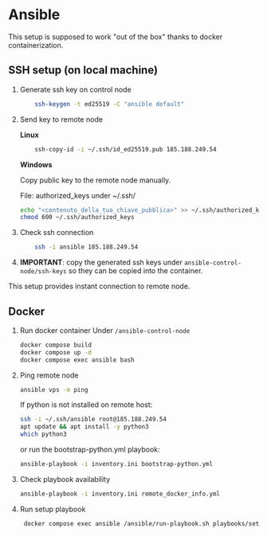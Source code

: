 # Ansible

This setup is supposed to work "out of the box" thanks to docker containerization.

## SSH setup (on local machine)

1. Generate ssh key on control node

    ```bash
        ssh-keygen -t ed25519 -C "ansible default"
    ```

2. Send key to remote node

    **Linux**

    ```bash
        ssh-copy-id -i ~/.ssh/id_ed25519.pub 185.188.249.54
    ```

    **Windows**

    Copy public key to the remote node manually.

    File: authorized_keys under ~/.ssh/

    ```bash
    echo "<contenuto_della_tua_chiave_pubblica>" >> ~/.ssh/authorized_keys
    chmod 600 ~/.ssh/authorized_keys
    ```

3. Check ssh connection

    ```bash
        ssh -i ansible 185.188.249.54
    ```

4. **IMPORTANT**: copy the generated ssh keys under `ansible-control-node/ssh-keys` so they can be copied into the container.

This setup provides instant connection to remote node.

## Docker

1. Run docker container
   Under `/ansible-control-node`

    ```bash
    docker compose build
    docker compose up -d
    docker compose exec ansible bash
    ```

2. Ping remote node

    ```bash
    ansible vps -m ping
    ```

    If python is not installed on remote host:

    ```bash
    ssh -i ~/.ssh/ansible root@185.188.249.54
    apt update && apt install -y python3
    which python3
    ```

    or run the bootstrap-python.yml playbook:

    ```bash
    ansible-playbook -i inventory.ini bootstrap-python.yml
    ```

3. Check playbook availability

    ```bash
    ansible-playbook -i inventory.ini remote_docker_info.yml
    ```

4. Run setup playbook

   ```bash
    docker compose exec ansible /ansible/run-playbook.sh playbooks/setup.yml
    ```
